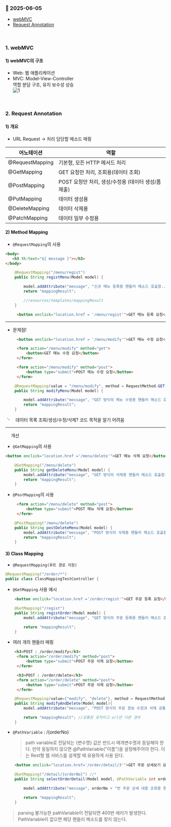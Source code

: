 ### :link: 2025-06-05
- [webMVC](#1-webmvc)
- [Request Annotation](#2-request-annotation)
 
&nbsp;
### 1. webMVC
#### 1) webMVC의 구조
- Web: 웹 애플리케이션
- MVC: Model-View-Controller   
       역할 분담 구조, 유지 보수성 상승   
![1](6월/img/20250605(1).png)
 
&nbsp;
### 2. Request Annotation
#### 1) 개요
- URL Request → 처리 담당할 메소드 매핑

|어노테이션|역할|
|--|--|
|@RequestMapping|기본형, 모든 HTTP 메서드 처리|
|@GetMapping|GET 요청만 처리, 조회용(데이터 조회)|
|@PostMapping|POST 요청만 처리, 생성/수정용 (데이터 생성/폼 제출)|
|@PutMapping|데이터 생성용|
|@DeleteMapping|데이터 삭제용|
|@PatchMapping|데이터 일부 수정용|

#### 2) Method Mapping
- `@RequestMapping`의 사용
```html
<body>
   <h3 th:text="${ message }"></h3>
</body>
```
```java
    @RequestMapping("/menu/regist")
    public String registMenu(Model model) {

        model.addAttribute("message", "신규 메뉴 등록용 핸들러 메소드 호출함...");
        return "mappingResult";

        //resources/templates/mappingResult
    }
```
```html
     <button onclick="location.href = '/menu/regist'">GET 메뉴 등록 요청</button>
```
---
- 문제점!
```html
     <button onclick="location.href = '/menu/modify'">GET 메뉴 수정 요청</button>

     <form action="/menu/modify" method="get">
         <button>GET 메뉴 수정 요청</button>
     </form>

     <form action="/menu/modify" method="post">
         <button type="submit">POST 메뉴 수정 요청</button>
     </form>
```
```java
    @RequestMapping(value = "/menu/modify", method = RequestMethod.GET)
    public String modifyMenu(Model model) {

        model.addAttribute("message", "GET 방식의 메뉴 수정용 핸들러 메소드 호출함...");
        return "mappingResult";
    }
```
╰&emsp; 데이터 목록 조회/생성/수정/삭제? 코드 목적을 알기 어려움

---
&emsp; 개선
- `@GetMapping`의 사용
```html
<button onclick="location.href ='/menu/delete'">GET 메뉴 삭제 요청</button>
```
```java
    @GetMapping("/menu/delete")
    public String getDeleteMenu(Model model) {
        model.addAttribute("message", "GET 방식의 삭제용 핸들러 메소드 호출함...");
        return "mappingResult";
    }
```
- `@PostMapping`의 사용
```html
     <form action="/menu/delete" method="post">
         <button type="submit">POST 메뉴 삭제 요청</button>
     </form>
```
```java
    @PostMapping("/menu/delete")
    public String postDeleteMenu(Model model) {
        model.addAttribute("message", "POST 방식의 삭제용 핸들러 메소드 호출함...");
        return "mappingResult";
    }
```

#### 3) Class Mapping
- `@RequestMapping(루트 경로 지정)`
```java
@RequestMapping("/order/*")
public class ClassMappingTestController {
```
- `@GetMapping` 사용 예시
```html
    <button onclick="location.href ='/order/regist'">GET 주문 등록 요청</button>
```
```java
    @GetMapping("/regist")
    public String registOrder(Model model) {
        model.addAttribute("message", "GET 방식의 주문 등록용 핸들러 메소드 호출함...");

        return "mappingResult";
    }
```
- 여러 개의 핸들러 매핑
```html
    <h3>POST : /order/modify</h3>
     <form action="/order/modify" method="post">
         <button type="submit">POST 주문 삭제 요청</button>
     </form>

     <h3>POST : /order/delete</h3>
     <form action="/order/delete" method="post">
         <button type="submit">POST 주문 삭제 요청</button>
     </form>
```
```java
    @RequestMapping(value={"modify", "delete"}, method = RequestMethod.POST)
    public String modifyAndDelete(Model model){
        model.addAttribute("message", "POST 방식의 주문 정보 수정과 삭제 공통 처리용 핸들러 메소드 호출함...");

        return "mappingResult"; //공통된 로직이고 url만 다른 경우
    }
```
- `@PathVariable` : /{orderNo}
    > path variable로 전달되는 {변수명} 값은 반드시 매개변수명과 동일해야 한다.
    > 만약 동일하지 않으면 @PathVariable("이름")을 설정해주어야 한다.
    > 이는 Rest형 웹 서비스를 설계할 때 유용하게 사용 된다.
```html
    <button onclick="location.href='/order/detail/3'">GET 주문 상세보기 요청</button>
```
```java
    @GetMapping("/detail/{orderNo}") //*
    public String selectOrderDetail(Model model, @PathVariable int orderNo) {
        
        model.addAttribute("message", orderNo + "번 주문 상세 내용 조회용 핸들러 메소드 호출함...");

        return "mappingResult";
    }
```
> parsing 불가능한 pathVariable이 전달되면 400번 에러가 발생한다.
> PathVariable이 없으면 해당 핸들러 메소드를 찾지 않는다.
